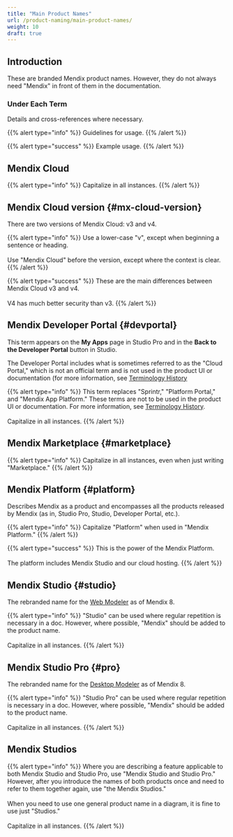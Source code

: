 ```yaml
---
title: "Main Product Names"
url: /product-naming/main-product-names/
weight: 10
draft: true
---
```


## Introduction

These are branded Mendix product names. However, they do not always need "Mendix" in front of them in the documentation.

### Under Each Term

Details and cross-references where necessary.

{{% alert type="info" %}}
Guidelines for usage.
{{% /alert %}}

{{% alert type="success" %}}
Example usage.
{{% /alert %}}

## Mendix Cloud

{{% alert type="info" %}}
Capitalize in all instances.
{{% /alert %}}

## Mendix Cloud version {#mx-cloud-version}

There are two versions of Mendix Cloud: v3 and v4.

{{% alert type="info" %}}
Use a lower-case "v", except when beginning a sentence or heading.<br />
<br />
Use "Mendix Cloud" before the version, except where the context is clear.
{{% /alert %}}

{{% alert type="success" %}}
These are the main differences between Mendix Cloud v3 and v4.<br />
<br />
V4 has much better security than v3.
{{% /alert %}}

## Mendix Developer Portal {#devportal}

This term appears on the **My Apps** page in Studio Pro and in the **Back to the Developer Portal** button in Studio.

The Developer Portal includes what is sometimes referred to as the "Cloud Portal," which is not an official term and is not used in the product UI or documentation (for more information, see [Terminology History](/product-naming/terminology-history/)

{{% alert type="info" %}}
This term replaces "Sprintr," "Platform Portal," and "Mendix App Platform." These terms are not to be used in the product UI or documentation. For more information, see [Terminology History](/product-naming/terminology-history/).<br />
<br />
Capitalize in all instances.
{{% /alert %}}

## Mendix Marketplace {#marketplace}

{{% alert type="info" %}}
Capitalize in all instances, even when just writing "Marketplace."
{{% /alert %}}

## Mendix Platform {#platform}

Describes Mendix as a product and encompasses all the products released by Mendix (as in, Studio Pro, Studio, Developer Portal, etc.).

{{% alert type="info" %}}
Capitalize "Platform" when used in "Mendix Platform."
{{% /alert %}}

{{% alert type="success" %}}
This is the power of the Mendix Platform.<br />
<br />
The platform includes Mendix Studio and our cloud hosting.
{{% /alert %}}

## Mendix Studio {#studio}

The rebranded name for the [Web Modeler](/product-naming/terminology-history/#wm) as of Mendix 8.

{{% alert type="info" %}}
"Studio" can be used where regular repetition is necessary in a doc. However, where possible, "Mendix" should be added to the product name.<br />
<br />
Capitalize in all instances.
{{% /alert %}}

## Mendix Studio Pro {#pro}

The rebranded name for the [Desktop Modeler](/product-naming/terminology-history/#dm) as of Mendix 8.

{{% alert type="info" %}}
"Studio Pro" can be used where regular repetition is necessary in a doc. However, where possible, "Mendix" should be added to the product name.<br />
<br />
Capitalize in all instances.
{{% /alert %}}

## Mendix Studios

{{% alert type="info" %}}
Where you are describing a feature applicable to both Mendix Studio and Studio Pro, use "Mendix Studio and Studio Pro." However, after you introduce the names of both products once and need to refer to them together again, use "the Mendix Studios."<br />
<br />
When you need to use one general product name in a diagram, it is fine to use just "Studios."<br />
<br />
Capitalize in all instances.
{{% /alert %}}

